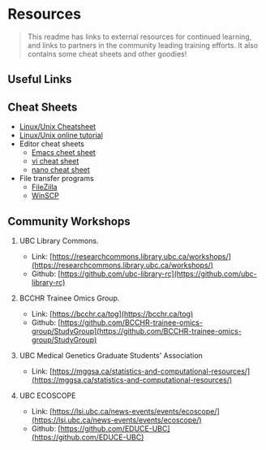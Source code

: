 # Resources

> This readme has links to external resources for continued learning, and links to partners in the community leading training efforts. It also contains some cheat sheets and other goodies!

## Useful Links





## Cheat Sheets

+ [Linux/Unix Cheatsheet](https://github.com/Phillip-a-richmond/ARC-Bioinformatics-Training/blob/master/Resources/UnixCheatSheet.pdf) 
+ [Linux/Unix online tutorial](http://www.ee.surrey.ac.uk/Teaching/Unix/) 
+ Editor cheat sheets 
  + [Emacs cheet sheet](http://www.rgrjr.com/emacs/emacs_cheat.html) 
  + [vi cheat sheet](http://www.lagmonster.org/docs/vi.html) 
  + [nano cheat sheet](http://www.codexpedia.com/text-editor/nano-text-editor-command-cheatsheet/) 
+ File transfer programs  
  + [FileZilla](https://filezilla-project.org/)
  + [WinSCP](https://winscp.net/eng/download.php) 




## Community Workshops

1. UBC Library Commons.
    - Link: [https://researchcommons.library.ubc.ca/workshops/](https://researchcommons.library.ubc.ca/workshops/)
    - Github: [https://github.com/ubc-library-rc](https://github.com/ubc-library-rc)

2. BCCHR Trainee Omics Group.
    - Link: [https://bcchr.ca/tog](https://bcchr.ca/tog)
    - Github: [https://github.com/BCCHR-trainee-omics-group/StudyGroup](https://github.com/BCCHR-trainee-omics-group/StudyGroup)

3. UBC Medical Genetics Graduate Students' Association
    - Link: [https://mggsa.ca/statistics-and-computational-resources/](https://mggsa.ca/statistics-and-computational-resources/)


4. UBC ECOSCOPE
    - Link: [https://lsi.ubc.ca/news-events/events/ecoscope/](https://lsi.ubc.ca/news-events/events/ecoscope/)
    - Github: [https://github.com/EDUCE-UBC](https://github.com/EDUCE-UBC)



